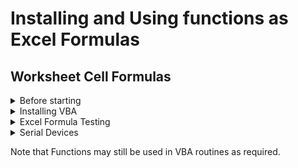 # Installing and Using functions as Excel Formulas
## Worksheet Cell Formulas


<details><summary>Before starting</summary>
<p>

* Check that the Com Port settings match on both the PC and attached device.  
* Connect a terminal emulator or similar device to the PC's COM Port. 
* See [screenshot](MODE_COM1.jpg) in folder for Com Port settings check on host PC.

</p>
</details>   

<details><summary>Installing VBA</summary>
<p>

1.  Download SERIAL_PORT_EXTRA_SIMPLE_VBAn.bas 
2.  Open a new Excel document 
3.  Enter the VBA Environment (Alt-F11)
4.  From VBA Environment, view the Project Explorer (Control-R)
5.  From Project Explorer, right-hand click and select Import File.
6.  Import the file SERIAL_PORT_EXTRA_SIMPLE_VBAn.bas
7.  Check that a new module SERIAL_PORT_VBA_SIMPLE is created and visible in the Modules folder. 
8.  Check/Edit `COM_PORT_NUMBER` value at start of module SERIAL_PORT_VBA_SIMPLE  
9.  In function `READ_COM_PORT`, remove the comment mark before `Application.Volatile`    
10. Close and return to Excel (Alt-Q)  
11. IMPORTANT - save document as type **Macro-Enabled** with a file name of your choice.
  

</p>
</details>   

<details><summary>Excel Formula Testing</summary>
<p>

<details><summary>Start Com Port</summary>
<p>  
  
* In Cell **A3**, type the formula `=start_com_port()` and hit return
* Check that `TRUE` is now shown in cell **A3**
* `TRUE` confirms that the port has started.
  
</p>
</details>    
 
<details><summary>Send to Com Port</summary>
<p>    
  
* Enter some short text in Cell **B5** - e.g. **TEST123**
* In Cell **A5**, type the formula `=send_com_port(B5)` and hit return
* Check that `TRUE` is now shown in cell **A5**  
* Check that **TEST123** appears on your device
* Change the text in Cell **B5** - e.g. **QWERTY** and hit return
* Check that `TRUE` is still shown in cell **A5**  
* Check that **QWERTY** appears on your device
* This confirms that `send_com_port` is working.    
  
  </p>
</details>   
  
<details><summary>Read from Com Port</summary>
<p>    
  
* In Cell **B7**, type the formula `=read_com_port()` and hit return
* Enter some text on your device - e.g. **HELLO**
* Change any other cell or press F9 key on your PC 
* Check that **HELLO** appears in Cell **B7**
* Change any other cell or press F9 key on your PC for a second time
* Check that Cell **B7** returns to blank (no new data to read)
* Enter some new text on your device - e.g. **AGAIN** 
* Change any other cell or press F9 key on your PC for a third time
* Check that **AGAIN** appears in Cell **B7**  
* This confirms that `read_com_port` and `Application.Volatile` are working.  
  
</p>
</details>     

 <details><summary>Stop Com Port</summary>
<p>  
  
* In Cell **A9**, type the formula `=stop_com_port()` and hit return
* Check that `TRUE` is now shown in cell **A9**
* `TRUE` confirms that the port has stopped.
* Change any other cell or press F9 key on your PC
* Check that **FALSE** appears in Cell **A5** _(send_com_port has failed as expected)_
* This confirms that `stop_com_port` is working. 
  
</p>
</details> 
  
</p>
</details>    
  
<details><summary>Serial Devices</summary>
<p> 
  
#### Passive Devices  

These devices do **not** need a command to be sent before replying.  
Reads should function from Excel with no further action required.
Send functions are usually not required, or required once only.  
 
#### Active Devices 
  
These devices  **do** need a command to be sent before replying.  

  A read delay will normally be required to allow sufficient time for the :-
  
  a) device to process the read command  
  b) serial data to be transmitted back 

Remove the comment mark from `Kernel_Read_Milliseconds` in function `read_com_port`
    
</p>
</details>   

Note that Functions may still be used in VBA routines as required. 
